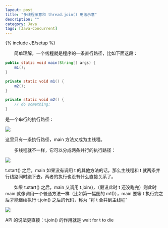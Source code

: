 ```yaml
---
layout: post
title: "多线程示意和 thread.join() 用法示意"
description: ""
category: Java
tags: [Java-Concurrent]
---
```

{% include JB/setup %}

[1]: https://farm6.staticflickr.com/5831/23293777493_04aeb2f146_o_d.png
[2]: https://farm6.staticflickr.com/5618/23838061221_1ba9bdc5b6_o_d.png
[3]: https://farm2.staticflickr.com/1637/23920547175_cb21513ed5_o_d.png

　　简单理解，一个线程就是程序的一条直行路径，比如下面这段：

```java
public static void main(String[] args) {
	m1();
}

private static void m1() {
	m2();
}

private static void m2() {
	// do something;
}
```

是一个串行的执行路径：

![][1]

这里只有一条执行路径，main 方法又成为主线程。

　　多线程就不一样，它可以分成两条并行的执行路径：

![][2]

t.start() 之后，main 如果没有调用 t 的其他方法的话，那么主线程和 t 就两条并行线路同时跑下去，两者的执行也没有什么直接关系了。


　　如果 t.start() 之后，main 又调用 t.join()，（假设此时 t 还没跑完）则此时 main 就像调用一个普通方法一样（比如第一幅图的 m1()），main 要等 t 执行完之后才能继续执行 t.join() 之后的代码，称为 “将 t 合并到主线程”

![][3]

API 的说法更直接：t.join() 的作用就是 wait for t to die
